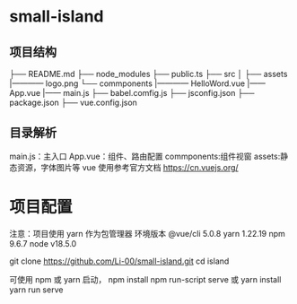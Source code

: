 # small-island
## 项目结构
├── README.md
├── node_modules
├── public.ts
├── src
│   ├── assets
    |———— logo.png
    └── commponents
    |———— HelloWord.vue
    |—— App.vue
    |—— main.js
├── babel.comfig.js
├── jsconfig.json
├── package.json
├── vue.config.json


## 目录解析
main.js：主入口
App.vue：组件、路由配置
commponents:组件视窗
assets:静态资源，字体图片等
vue 使用参考官方文档  https://cn.vuejs.org/
 
# 项目配置
注意：项目使用 yarn 作为包管理器
环境版本
@vue/cli 5.0.8
yarn 1.22.19
npm 9.6.7
node v18.5.0


git clone https://github.com/Li-00/small-island.git
cd island

可使用 npm 或 yarn 启动，
npm install
npm run-script serve
或
yarn install
yarn run serve

